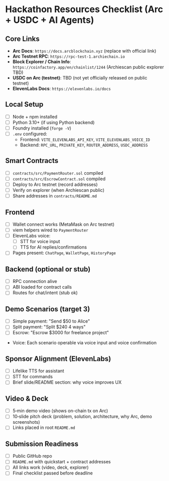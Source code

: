 # Hackathon Resources Checklist (Arc + USDC + AI Agents)

## Core Links
- **Arc Docs**: `https://docs.arcblockchain.xyz` (replace with official link)
- **Arc Testnet RPC**: `https://rpc-test-1.archiechain.io`
- **Block Explorer / Chain Info**: `https://coinfactory.app/en/chainlist/1244` (Archiescan public explorer TBD)
- **USDC on Arc (testnet)**: TBD (not yet officially released on public testnet)
- **ElevenLabs Docs**: `https://elevenlabs.io/docs`

## Local Setup
- [ ] Node + npm installed
- [ ] Python 3.10+ (if using Python backend)
- [ ] Foundry installed (`forge -V`)
- [ ] `.env` configured:
  - Frontend: `VITE_ELEVENLABS_API_KEY`, `VITE_ELEVENLABS_VOICE_ID`
  - Backend: `RPC_URL`, `PRIVATE_KEY`, `ROUTER_ADDRESS`, `USDC_ADDRESS`

## Smart Contracts
- [ ] `contracts/src/PaymentRouter.sol` compiled
- [ ] `contracts/src/EscrowContract.sol` compiled
- [ ] Deploy to Arc testnet (record addresses)
- [ ] Verify on explorer (when Archiescan public)
- [ ] Share addresses in `contracts/README.md`

## Frontend
- [ ] Wallet connect works (MetaMask on Arc testnet)
- [ ] viem helpers wired to `PaymentRouter`
- [ ] ElevenLabs voice:
  - [ ] STT for voice input
  - [ ] TTS for AI replies/confirmations
- [ ] Pages present: `ChatPage`, `WalletPage`, `HistoryPage`

## Backend (optional or stub)
- [ ] RPC connection alive
- [ ] ABI loaded for contract calls
- [ ] Routes for chat/intent (stub ok)

## Demo Scenarios (target 3)
- [ ] Simple payment: "Send $50 to Alice"
- [ ] Split payment: "Split $240 4 ways"
- [ ] Escrow: "Escrow $3000 for freelance project"
- Voice: Each scenario operable via voice input and voice confirmation

## Sponsor Alignment (ElevenLabs)
- [ ] Lifelike TTS for assistant
- [ ] STT for commands
- [ ] Brief slide/README section: why voice improves UX

## Video & Deck
- [ ] 5‑min demo video (shows on-chain tx on Arc)
- [ ] 10‑slide pitch deck (problem, solution, architecture, why Arc, demo screenshots)
- [ ] Links placed in root `README.md`

## Submission Readiness
- [ ] Public GitHub repo
- [ ] `README.md` with quickstart + contract addresses
- [ ] All links work (video, deck, explorer)
- [ ] Final checklist passed before deadline
